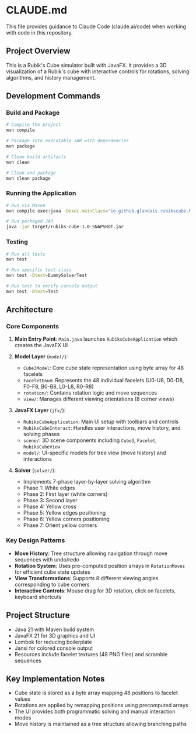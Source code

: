 # CLAUDE.md

This file provides guidance to Claude Code (claude.ai/code) when working with code in this repository.

## Project Overview

This is a Rubik's Cube simulator built with JavaFX. It provides a 3D visualization of a Rubik's cube with interactive controls for rotations, solving algorithms, and history management.

## Development Commands

### Build and Package
```bash
# Compile the project
mvn compile

# Package into executable JAR with dependencies
mvn package

# Clean build artifacts
mvn clean

# Clean and package
mvn clean package
```

### Running the Application
```bash
# Run via Maven
mvn compile exec:java -Dexec.mainClass="io.github.glandais.rubikscube.Main"

# Run packaged JAR
java -jar target/rubiks-cube-1.0-SNAPSHOT.jar
```

### Testing
```bash
# Run all tests
mvn test

# Run specific test class
mvn test -Dtest=DummySolverTest

# Run test to verify console output
mvn test -Dtest=Test
```

## Architecture

### Core Components

1. **Main Entry Point**: `Main.java` launches `RubiksCubeApplication` which creates the JavaFX UI

2. **Model Layer** (`model/`):
   - `Cube3Model`: Core cube state representation using byte array for 48 facelets
   - `FaceletEnum`: Represents the 48 individual facelets (U0-U8, D0-D8, F0-F8, B0-B8, L0-L8, R0-R8)
   - `rotation/`: Contains rotation logic and move sequences
   - `view/`: Manages different viewing orientations (8 corner views)

3. **JavaFX Layer** (`jfx/`):
   - `RubiksCubeApplication`: Main UI setup with toolbars and controls
   - `RubiksCubeInteract`: Handles user interactions, move history, and solving phases
   - `scene/`: 3D scene components including `Cube3`, `Facelet`, `RubiksCubeView`
   - `model/`: UI-specific models for tree view (move history) and interactions

4. **Solver** (`solver/`):
   - Implements 7-phase layer-by-layer solving algorithm
   - Phase 1: White edges
   - Phase 2: First layer (white corners)
   - Phase 3: Second layer
   - Phase 4: Yellow cross
   - Phase 5: Yellow edges positioning
   - Phase 6: Yellow corners positioning
   - Phase 7: Orient yellow corners

### Key Design Patterns

- **Move History**: Tree structure allowing navigation through move sequences with undo/redo
- **Rotation System**: Uses pre-computed position arrays in `RotationMoves` for efficient cube state updates
- **View Transformations**: Supports 8 different viewing angles corresponding to cube corners
- **Interactive Controls**: Mouse drag for 3D rotation, click on facelets, keyboard shortcuts

## Project Structure

- Java 21 with Maven build system
- JavaFX 21 for 3D graphics and UI
- Lombok for reducing boilerplate
- Jansi for colored console output
- Resources include facelet textures (48 PNG files) and scramble sequences

## Key Implementation Notes

- Cube state is stored as a byte array mapping 48 positions to facelet values
- Rotations are applied by remapping positions using precomputed arrays
- The UI provides both programmatic solving and manual interaction modes
- Move history is maintained as a tree structure allowing branching paths
